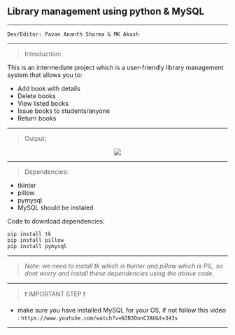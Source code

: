 ## Library management using python & MySQL
-----------------------------------------------------------------------------------------------------------------------------------------------------------------------------------

```
Dev/Editor: Pavan Ananth Sharma & MK Akash
```
-----------------------------------------------------------------------------------------------------------------------------------------------------------------------------------

>Introduction:

This is an intermediate project which is a user-friendly library management system that allows you to:
- Add book with details
- Delete books
- View listed books
- Issue books to students/anyone
- Return books
-----------------------------------------------------------------------------------------------------------------------------------------------------------------------------------

> Output:

<center><img src = "https://user-images.githubusercontent.com/86551444/141800135-68801eeb-3dff-4808-b700-f1e0ce6758af.PNG"/></center>

-----------------------------------------------------------------------------------------------------------------------------------------------------------------------------------

>Dependencies:

- tkinter
- pillow
- pymysql
- MySQL should be instaled

Code to download dependencies:
```
pip install tk
pip install pillow
pip install pymysql
```
---------------------------------------------------------------------------------------------------------------------------------------------------------------------------------

>_Note: we need to install tk which is tkinter and pillow which is PIL, so dont worry and install these dependencies using the above code._

---------------------------------------------------------------------------------------------------------------------------------------------------------------------------------

>❗ IMPORTANT STEP ❗

- make sure you have installed MySQL for your OS, if not follow this video : ```https://www.youtube.com/watch?v=N3B3OonC2AU&t=343s ``` 

---------------------------------------------------------------------------------------------------------------------------------------------------------------------------------
























